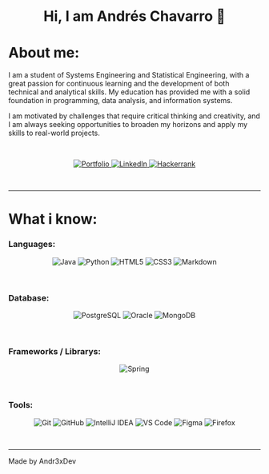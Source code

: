 <h1 align="center" > Hi, I am Andrés Chavarro 👋</h1>
<!-- Esto se va a cambiar por un gif que haga la misma funcion y sea mas yo-->

<!-- Zona de about me -->
# About me:

I am a student of Systems Engineering and Statistical Engineering, with a great passion for continuous learning and the development of both technical and analytical skills. My education has provided me with a solid foundation in programming, data analysis, and information systems.

I am motivated by challenges that require critical thinking and creativity, and I am always seeking opportunities to broaden my horizons and apply my skills to real-world projects.

<br>


<p align="center">
  <a href="https://seulink.com">
    <img src="https://img.shields.io/badge/Portfolio-FF5722?style=for-the-badge&logo=todoist&logoColor=white" alt="Portfolio">
  </a>
  <a href="https://seulink.com">
    <img src="https://img.shields.io/badge/LinkedIn-0077B5?style=for-the-badge&logo=linkedin&logoColor=white" alt="LinkedIn">
  </a>
  <a href="https://seulink.com">
    <img src="https://img.shields.io/badge/-Hackerrank-2EC866?style=for-the-badge&logo=HackerRank&logoColor=white" alt="Hackerrank">
  </a>
</p>

<br>

---
<!-- Skills and tools -->

# What i know:

### Languages:

<p align="center">
  <img src="https://img.shields.io/badge/java-%23ED8B00.svg?style=for-the-badge&logo=openjdk&logoColor=white" alt="Java">
  <img src="https://img.shields.io/badge/python-3670A0?style=for-the-badge&logo=python&logoColor=ffdd54" alt="Python">
  <img src="https://img.shields.io/badge/HTML5-E34F26?style=for-the-badge&logo=html5&logoColor=white" alt="HTML5">
  <img src="https://img.shields.io/badge/CSS3-1572B6?style=for-the-badge&logo=css3&logoColor=white" alt="CSS3">
  <img src="https://img.shields.io/badge/Markdown-000?style=for-the-badge&logo=markdown" alt="Markdown">
</p>

<br>


### Database:

<p align="center">
  <img src="https://img.shields.io/badge/PostgreSQL-316192?style=for-the-badge&logo=postgresql&logoColor=white" alt="PostgreSQL">
  <img src="https://img.shields.io/badge/Oracle-F80000?style=for-the-badge&logo=oracle&logoColor=white" alt="Oracle">
  <img src="https://img.shields.io/badge/MongoDB-%234ea94b.svg?style=for-the-badge&logo=mongodb&logoColor=white" alt="MongoDB">
</p>

<br>


### Frameworks / Librarys:

<p align="center">
  <img src="https://img.shields.io/badge/spring-%236DB33F.svg?style=for-the-badge&logo=spring&logoColor=white" alt="Spring">
</p>


<br>


### Tools:

<p align="center">
  <img src="https://img.shields.io/badge/GIT-E44C30?style=for-the-badge&logo=git&logoColor=white" alt="Git">
  <img src="https://img.shields.io/badge/GitHub-100000?style=for-the-badge&logo=github&logoColor=white" alt="GitHub">
  <img src="http://img.shields.io/badge/IntelliJIDEA-E72E64?style=for-the-badge&logo=intellij-idea&logoColor=white" alt="IntelliJ IDEA">
  <img src="https://img.shields.io/badge/Vscode-007ACC?style=for-the-badge&logo=visual-studio-code&logoColor=white" alt="VS Code">
  <img src="https://img.shields.io/badge/Figma-F24E1E?style=for-the-badge&logo=figma&logoColor=white" alt="Figma">
  <img src="https://img.shields.io/badge/Firefox-FF7139?style=for-the-badge&logo=Firefox-Browser&logoColor=white" alt="Firefox">
</p>


<br>

---
Made by Andr3xDev



<!-- 
Algunas cosas salen de estos repos:

https://github.com/digitalinnovationone/dio-lab-open-source/blob/main/utils/badges/badges.md

https://dev.to/envoy_/150-badges-for-github-pnk
 -->

